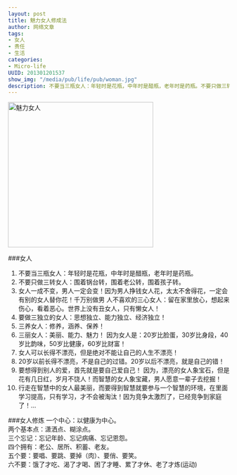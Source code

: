 ```yaml
---
layout: post
title: 魅力女人修成法
author: 网络文章
tags: 
- 女人
- 责任
- 生活
categories:
- Micro-life
UUID: 201301201537
show_img: "/media/pub/life/pub/woman.jpg"
description: 不要当三瓶女人：年轻时是花瓶，中年时是醋瓶，老年时是药瓶。不要只做三转女人：围着锅台转，围着老公转，围着孩子转...
---
```


<a href="{{site.url}}/media/pub/life/pub/woman.jpg" alt="魅力女人">
<img src="{{site.url}}/media/pub/life/pub/woman.jpg" width="330px" alt="魅力女人" class="img-center"></img>
</a>


###女人
<ol>
<li>不要当三瓶女人：年轻时是花瓶，中年时是醋瓶，老年时是药瓶。</li>
<li>不要只做三转女人：围着锅台转，围着老公转，围着孩子转。</li>
<li>女人一成不变，男人一定会变！因为男人挣钱女人花，太太不舍得花，一定会有别的女人替你花！千万别做男 人不喜欢的三心女人：留在家里放心，想起来伤心，看着恶心。世界上没有丑女人，只有懒女人！</li>
<li>要做三独立的女人：思想独立、能力独立、经济独立！</li>
<li>三养女人：修养，涵养、保养！</li>
<li>三丽女人：美丽、能力、魅力！ 因为女人是：20岁比脸蛋，30岁比身段，40岁比韵味，50岁比健康，60岁比财富！</li>
<li>女人可以长得不漂亮，但是绝对不能让自己的人生不漂亮！</li>
<li>20岁以前长得不漂亮，不是自己的过错。20岁以后不漂亮，就是自己的错！</li>
<li>要想得到别人的爱，首先就是要自己爱自己！ 因为，漂亮的女人象宝石，但是花有几日红，岁月不饶人！而智慧的女人象宝藏，男人愿意一辈子去挖掘！</li>
<li>行走在智慧中的女人最美丽，而要得到智慧就要参与一个智慧的环境，在里面学习提高，只有学习，才不会被淘汰！因为竞争太激烈了，已经竞争到家庭了！...</li>
</ol>

###女人修炼
一个中心：以健康为中心。<br>
两个基本点：潇洒点、糊涂点。<br>
三个忘记：忘记年龄、忘记病痛、忘记恩怨。<br>
四个拥有：老公、居所、积蓄、老友。<br>
五个要：要唱、要跳、要掉（肉）、要俏、要笑。<br>
六不要：饿了才吃、渴了才喝、困了才睡、累了才休、老了才炼(运动)<br>
